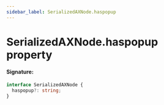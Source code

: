 ```yaml
---
sidebar_label: SerializedAXNode.haspopup
---
```


# SerializedAXNode.haspopup property

#### Signature:

```typescript
interface SerializedAXNode {
  haspopup?: string;
}
```
